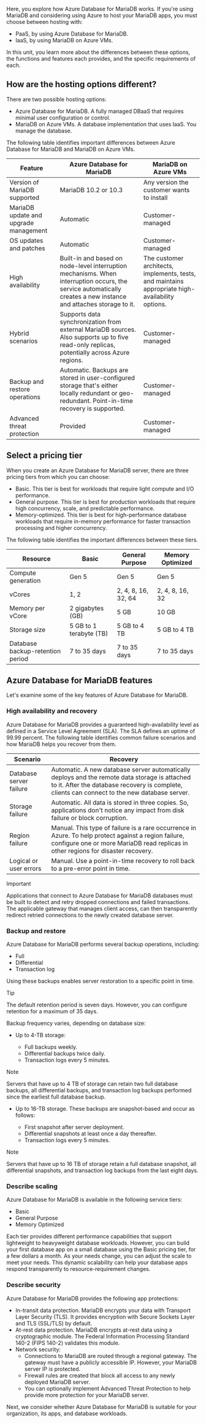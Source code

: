 Here, you explore how Azure Database for MariaDB works. If you're using MariaDB and considering using Azure to host your MariaDB apps, you must choose between hosting with:

- PaaS, by using Azure Database for MariaDB.
- IaaS, by using MariaDB on Azure VMs.

In this unit, you learn more about the differences between these options, the functions and features each provides, and the specific requirements of each.

## How are the hosting options different?

There are two possible hosting options:

- Azure Database for MariaDB. A fully managed DBaaS that requires minimal user configuration or control.
- MariaDB on Azure VMs.  A database implementation that uses IaaS. You manage the database.

The following table identifies important differences between Azure Database for MariaDB and MariaDB on Azure VMs.

|  Feature              | Azure Database for MariaDB |  MariaDB on Azure VMs       |
| ---------------------------- | ----------- |-------- |
| Version of MariaDB supported | MariaDB 10.2 or 10.3 | Any version the customer wants to install |
| MariaDB update and upgrade management|   Automatic          |  Customer-managed   |
| OS updates and patches | Automatic | Customer-managed |
| High availability | Built-in and based on node-level interruption mechanisms. When interruption occurs, the service automatically creates a new instance and attaches storage to it. | The customer architects, implements, tests, and maintains appropriate high-availability options. |
| Hybrid scenarios | Supports data synchronization from external MariaDB sources. Also supports up to five read-only replicas, potentially across Azure regions. | Customer-managed |
| Backup and restore operations | Automatic. Backups are stored in user-configured storage that's either locally redundant or geo-redundant. Point-in-time recovery is supported. | Customer-managed |
| Advanced threat protection | Provided | Customer-managed |

## Select a pricing tier

When you create an Azure Database for MariaDB server, there are three pricing tiers from which you can choose:

- Basic. This tier is best for workloads that require light compute and I/O performance.
- General purpose. This tier is best for production workloads that require high concurrency, scale, and predictable performance.
- Memory-optimized. This tier is best for high-performance database workloads that require in-memory performance for faster transaction processing and higher concurrency.

The following table identifies the important differences between these tiers.

| Resource                         | **Basic**    | **General Purpose** | **Memory Optimized** |
| ------------------------------- | ----------- | ------------------ | ------------------- |
| Compute generation               | Gen 5        | Gen 5               | Gen 5                |
| vCores                           | 1, 2         | 2, 4, 8, 16, 32, 64 | 2, 4, 8, 16, 32      |
| Memory per vCore                 | 2 gigabytes (GB)         | 5 GB                | 10 GB                |
| Storage size                     | 5 GB to 1 terabyte (TB) | 5 GB to 4 TB        | 5 GB to 4 TB         |
| Database backup-retention period | 7 to 35 days | 7 to 35 days        | 7 to 35 days         |

## Azure Database for MariaDB features

Let's examine some of the key features of Azure Database for MariaDB.

### High availability and recovery

Azure Database for MariaDB provides a guaranteed high-availability level as defined in a Service Level Agreement (SLA). The SLA defines an uptime of 99.99 percent. The following table identifies common failure scenarios and how MariaDB helps you recover from them.

| Scenario                | Recovery                                                     |
| ----------------------- | ------------------------------------------------------------ |
| Database server failure | Automatic. A new database server automatically deploys and the remote data storage is attached to it. After the database recovery is complete, clients can connect to the new database server. |
| Storage failure         |  Automatic. All data is stored in three copies. So, applications don't notice any impact from disk failure or block corruption.                 |
|  Region failure      |   Manual. This type of failure is a rare occurrence in Azure. To help protect against a region failure, configure one or more MariaDB read replicas in other regions for disaster recovery.   |
| Logical or user errors         |  Manual. Use a point-in-time recovery to roll back to a pre-error point in time.           |

> [!IMPORTANT]
> Applications that connect to Azure Database for MariaDB databases must be built to detect and retry dropped connections and failed transactions. The applicable gateway that manages client access, can then transparently redirect retried connections to the newly created database server.

### Backup and restore

Azure Database for MariaDB performs several backup operations, including:

- Full
- Differential
- Transaction log

Using these backups enables server restoration to a specific point in time.

> [!TIP]
> The default retention period is seven days. However, you can configure retention for a maximum of 35 days.

Backup frequency varies, depending on database size:

- Up to 4-TB storage:

  - Full backups weekly.
  - Differential backups twice daily.
  - Transaction logs every 5 minutes.

> [!NOTE]
> Servers that have up to 4 TB of storage can retain two full database backups, all differential backups, and transaction log backups performed since the earliest full database backup.

- Up to 16-TB storage. These backups are snapshot-based and occur as follows:

  - First snapshot after server deployment.
  - Differential snapshots at least once a day thereafter.
  - Transaction logs every 5 minutes.

> [!NOTE]
> Servers that have up to 16 TB of storage retain a full database snapshot, all differential snapshots, and transaction log backups from the last eight days.

### Describe scaling

Azure Database for MariaDB is available in the following service tiers:

- Basic
- General Purpose
- Memory Optimized

Each tier provides different performance capabilities that support lightweight to heavyweight database workloads. However, you can build your first database app on a small database using the Basic pricing tier, for a few dollars a month. As your needs change, you can adjust the scale to meet your needs. This dynamic scalability can help your database apps respond transparently to resource-requirement changes.

### Describe security

Azure Database for MariaDB provides the following app protections:

- In-transit data protection. MariaDB encrypts your data with Transport Layer Security (TLS). It provides encryption with Secure Sockets Layer and TLS (SSL/TLS) by default.
- At-rest data protection. MariaDB encrypts at-rest data using a cryptographic module. The Federal Information Processing Standard 140-2 (FIPS 140-2) validates this module.
- Network security:
  - Connections to MariaDB are routed through a regional gateway. The gateway must have a publicly accessible IP. However, your MariaDB server IP is protected.
  - Firewall rules are created that block all access to any newly deployed MariaDB server.
  - You can optionally implement Advanced Threat Protection to help provide more protection for your MariaDB server.

Next, we consider whether Azure Database for MariaDB is suitable for your organization, its apps, and database workloads.
